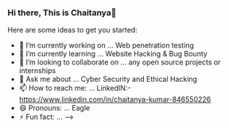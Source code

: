### Hi there, This is Chaitanya👋


Here are some ideas to get you started:

- 🔭 I’m currently working on ... Web penetration testing
- 🌱 I’m currently learning ... Website Hacking & Bug Bounty
- 👯 I’m looking to collaborate on ... any open source projects or internships 
- 💬 Ask me about ... Cyber Security and Ethical Hacking
- 📫 How to reach me: ... LinkedIN:- https://www.linkedin.com/in/chaitanya-kumar-846550226
- 😄 Pronouns: ... Eagle 
- ⚡ Fun fact: ...
-->
